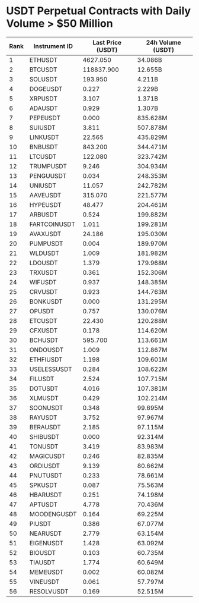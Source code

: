 # USDT Perpetual Contracts with Daily Volume > $50 Million

| Rank | Instrument ID | Last Price (USDT) | 24h Volume (USDT) |
|------|---------------|-------------------|-------------------|
| 1 | ETHUSDT | 4627.050 | 34.086B |
| 2 | BTCUSDT | 118837.900 | 12.655B |
| 3 | SOLUSDT | 193.950 | 4.211B |
| 4 | DOGEUSDT | 0.227 | 2.229B |
| 5 | XRPUSDT | 3.107 | 1.371B |
| 6 | ADAUSDT | 0.929 | 1.307B |
| 7 | PEPEUSDT | 0.000 | 835.628M |
| 8 | SUIUSDT | 3.811 | 507.878M |
| 9 | LINKUSDT | 22.565 | 435.829M |
| 10 | BNBUSDT | 843.200 | 344.471M |
| 11 | LTCUSDT | 122.080 | 323.742M |
| 12 | TRUMPUSDT | 9.246 | 304.934M |
| 13 | PENGUUSDT | 0.034 | 248.353M |
| 14 | UNIUSDT | 11.057 | 242.782M |
| 15 | AAVEUSDT | 315.070 | 221.577M |
| 16 | HYPEUSDT | 48.477 | 204.461M |
| 17 | ARBUSDT | 0.524 | 199.882M |
| 18 | FARTCOINUSDT | 1.011 | 199.281M |
| 19 | AVAXUSDT | 24.186 | 195.030M |
| 20 | PUMPUSDT | 0.004 | 189.970M |
| 21 | WLDUSDT | 1.009 | 181.982M |
| 22 | LDOUSDT | 1.379 | 179.968M |
| 23 | TRXUSDT | 0.361 | 152.306M |
| 24 | WIFUSDT | 0.937 | 148.385M |
| 25 | CRVUSDT | 0.923 | 144.763M |
| 26 | BONKUSDT | 0.000 | 131.295M |
| 27 | OPUSDT | 0.757 | 130.076M |
| 28 | ETCUSDT | 22.430 | 120.288M |
| 29 | CFXUSDT | 0.178 | 114.620M |
| 30 | BCHUSDT | 595.700 | 113.661M |
| 31 | ONDOUSDT | 1.009 | 112.867M |
| 32 | ETHFIUSDT | 1.198 | 109.601M |
| 33 | USELESSUSDT | 0.284 | 108.622M |
| 34 | FILUSDT | 2.524 | 107.715M |
| 35 | DOTUSDT | 4.016 | 107.381M |
| 36 | XLMUSDT | 0.429 | 102.214M |
| 37 | SOONUSDT | 0.348 | 99.695M |
| 38 | RAYUSDT | 3.752 | 97.967M |
| 39 | BERAUSDT | 2.185 | 97.115M |
| 40 | SHIBUSDT | 0.000 | 92.314M |
| 41 | TONUSDT | 3.419 | 83.983M |
| 42 | MAGICUSDT | 0.246 | 82.835M |
| 43 | ORDIUSDT | 9.139 | 80.662M |
| 44 | PNUTUSDT | 0.233 | 78.661M |
| 45 | SPKUSDT | 0.087 | 75.563M |
| 46 | HBARUSDT | 0.251 | 74.198M |
| 47 | APTUSDT | 4.778 | 70.436M |
| 48 | MOODENGUSDT | 0.164 | 69.225M |
| 49 | PIUSDT | 0.386 | 67.077M |
| 50 | NEARUSDT | 2.779 | 63.154M |
| 51 | EIGENUSDT | 1.428 | 63.092M |
| 52 | BIOUSDT | 0.103 | 60.735M |
| 53 | TIAUSDT | 1.774 | 60.649M |
| 54 | MEMEUSDT | 0.002 | 60.082M |
| 55 | VINEUSDT | 0.061 | 57.797M |
| 56 | RESOLVUSDT | 0.169 | 52.515M |
